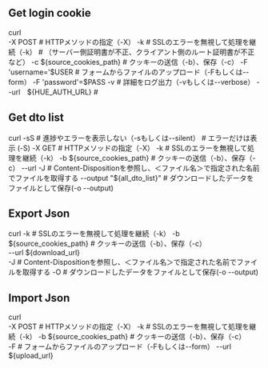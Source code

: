 
## Get login cookie
curl  
    -X POST                     # HTTPメソッドの指定（-X）
    -k                          # SSLのエラーを無視して処理を継続（-k）
                                # （サーバー側証明書が不正、クライアント側のルート証明書が不正など） 
    -c ${source_cookies_path}   # クッキーの送信（-b）、保存（-c）  
    -F 'username='$USER         # フォームからファイルのアップロード（-Fもしくは--form）
    -F 'password'=$PASS 
    -v                          # 詳細をログ出力（-vもしくは--verbose）
    --url　${HUE_AUTH_URL}      #    

## Get dto list

curl 
    -sS                         # 進捗やエラーを表示しない（-sもしくは--silent）
                                # エラーだけは表示 (-S)	
    -X GET                      # HTTPメソッドの指定（-X）
    -k                          # SSLのエラーを無視して処理を継続（-k）
    -b ${source_cookies_path}   # クッキーの送信（-b）、保存（-c）  
    --url 
    -J                          # Content-Dispositionを参照し、＜ファイル名＞で指定された名前でファイルを取得する
    --output "${all_dto_list}"  # ダウンロードしたデータをファイルとして保存(-o --output)


## Export Json

curl 
    -k                          # SSLのエラーを無視して処理を継続（-k）
    -b ${source_cookies_path}   # クッキーの送信（-b）、保存（-c）  
    --url ${download_url}       
    -J                          # Content-Dispositionを参照し、＜ファイル名＞で指定された名前でファイルを取得する
    -O                          # ダウンロードしたデータをファイルとして保存(-o --output)

## Import Json

curl  
    -X POST                     # HTTPメソッドの指定（-X）
    -k                          # SSLのエラーを無視して処理を継続（-k）
    -b ${source_cookies_path}   # クッキーの送信（-b）、保存（-c）  
    -F                          # フォームからファイルのアップロード（-Fもしくは--form）
    --url ${upload_url}